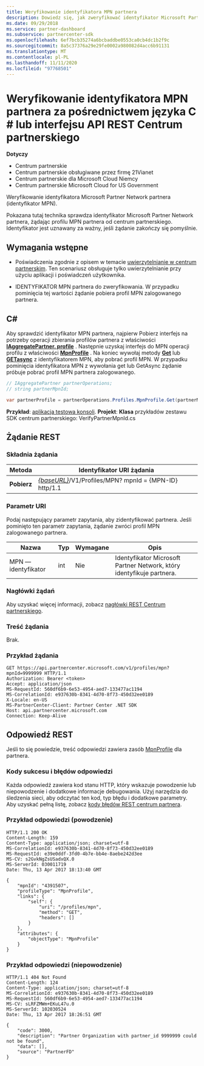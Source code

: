 ```yaml
---
title: Weryfikowanie identyfikatora MPN partnera
description: Dowiedz się, jak zweryfikować identyfikator Microsoft Partner Network partnera (identyfikator MPN), żądając profilu MPN partnera za pośrednictwem usługi C \# lub interfejsu API REST Centrum partnerskiego.
ms.date: 09/29/2018
ms.service: partner-dashboard
ms.subservice: partnercenter-sdk
ms.openlocfilehash: 6ef7bcb35274a6bcbaddbe0553ca0cb4dc1b2f9c
ms.sourcegitcommit: 8a5c37376a29e29fe0002a980082d4acc6b91131
ms.translationtype: MT
ms.contentlocale: pl-PL
ms.lasthandoff: 11/11/2020
ms.locfileid: "97768501"
---
```

# <a name="verify-a-partner-mpn-id-via-c-or-the-partner-center-rest-api"></a>Weryfikowanie identyfikatora MPN partnera za pośrednictwem języka C \# lub interfejsu API REST Centrum partnerskiego

**Dotyczy**

- Centrum partnerskie
- Centrum partnerskie obsługiwane przez firmę 21Vianet
- Centrum partnerskie dla Microsoft Cloud Niemcy
- Centrum partnerskie Microsoft Cloud for US Government

Weryfikowanie identyfikatora Microsoft Partner Network partnera (identyfikator MPN).

Pokazana tutaj technika sprawdza identyfikator Microsoft Partner Network partnera, żądając profilu MPN partnera od centrum partnerskiego. Identyfikator jest uznawany za ważny, jeśli żądanie zakończy się pomyślnie.

## <a name="prerequisites"></a>Wymagania wstępne

- Poświadczenia zgodnie z opisem w temacie [uwierzytelnianie w centrum partnerskim](partner-center-authentication.md). Ten scenariusz obsługuje tylko uwierzytelnianie przy użyciu aplikacji i poświadczeń użytkownika.

- IDENTYFIKATOR MPN partnera do zweryfikowania. W przypadku pominięcia tej wartości żądanie pobiera profil MPN zalogowanego partnera.

## <a name="c"></a>C\#

Aby sprawdzić identyfikator MPN partnera, najpierw Pobierz interfejs na potrzeby operacji zbierania profilów partnera z właściwości [**IAggregatePartner. profile**](/dotnet/api/microsoft.store.partnercenter.ipartner.profiles) . Następnie uzyskaj interfejs do MPN operacji profilu z właściwości [**MpnProfile**](/dotnet/api/microsoft.store.partnercenter.profiles.ipartnerprofilecollection.mpnprofile) . Na koniec wywołaj metody [**Get**](/dotnet/api/microsoft.store.partnercenter.profiles.impnprofile.get) lub [**GETasync**](/dotnet/api/microsoft.store.partnercenter.profiles.impnprofile.getasync) z identyfikatorem MPN, aby pobrać profil MPN. W przypadku pominięcia identyfikatora MPN z wywołania get lub GetAsync żądanie próbuje pobrać profil MPN partnera zalogowanego.

``` csharp
// IAggregatePartner partnerOperations;
// string partnerMpnId;

var partnerProfile = partnerOperations.Profiles.MpnProfile.Get(partnerMpnId);
```

**Przykład**: [aplikacja testowa konsoli](console-test-app.md). **Projekt**: **Klasa** przykładów zestawu SDK centrum partnerskiego: VerifyPartnerMpnId.cs

## <a name="rest-request"></a>Żądanie REST

### <a name="request-syntax"></a>Składnia żądania

| Metoda  | Identyfikator URI żądania                                                                         |
|---------|-------------------------------------------------------------------------------------|
| **Pobierz** | [*{baseURL}*](partner-center-rest-urls.md)/V1/Profiles/MPN? mpnId = {MPN-ID} http/1.1 |

### <a name="uri-parameter"></a>Parametr URI

Podaj następujący parametr zapytania, aby zidentyfikować partnera. Jeśli pominięto ten parametr zapytania, żądanie zwróci profil MPN zalogowanego partnera.

| Nazwa   | Typ | Wymagane | Opis                                                 |
|--------|------|----------|-------------------------------------------------------------|
| MPN — identyfikator | int  | Nie       | Identyfikator Microsoft Partner Network, który identyfikuje partnera. |

### <a name="request-headers"></a>Nagłówki żądań

Aby uzyskać więcej informacji, zobacz [nagłówki REST Centrum partnerskiego](headers.md).

### <a name="request-body"></a>Treść żądania

Brak.

### <a name="request-example"></a>Przykład żądania

```http
GET https://api.partnercenter.microsoft.com/v1/profiles/mpn?mpnId=9999999 HTTP/1.1
Authorization: Bearer <token>
Accept: application/json
MS-RequestId: 560df6b9-6e53-4954-aed7-133477ac1194
MS-CorrelationId: e937630b-8341-4d70-8f73-450d32ee0189
X-Locale: en-US
MS-PartnerCenter-Client: Partner Center .NET SDK
Host: api.partnercenter.microsoft.com
Connection: Keep-Alive
```

## <a name="rest-response"></a>Odpowiedź REST

Jeśli to się powiedzie, treść odpowiedzi zawiera zasób [MpnProfile](profile-resources.md#mpnprofile) dla partnera.

### <a name="response-success-and-error-codes"></a>Kody sukcesu i błędów odpowiedzi

Każda odpowiedź zawiera kod stanu HTTP, który wskazuje powodzenie lub niepowodzenie i dodatkowe informacje debugowania. Użyj narzędzia do śledzenia sieci, aby odczytać ten kod, typ błędu i dodatkowe parametry. Aby uzyskać pełną listę, zobacz [kody błędów REST centrum partnera](error-codes.md).

### <a name="response-example-success"></a>Przykład odpowiedzi (powodzenie)

```http
HTTP/1.1 200 OK
Content-Length: 159
Content-Type: application/json; charset=utf-8
MS-CorrelationId: e937630b-8341-4d70-8f73-450d32ee0189
MS-RequestId: e39e0ddf-3fd0-4b7e-bb4e-8aebe242d3ee
MS-CV: s2GvkNgZsUSadxQX.0
MS-ServerId: 030011719
Date: Thu, 13 Apr 2017 18:13:40 GMT

{
    "mpnId": "4391507",
    "profileType": "MpnProfile",
    "links": {
        "self": {
            "uri": "/profiles/mpn",
            "method": "GET",
            "headers": []
        }
    },
    "attributes": {
        "objectType": "MpnProfile"
    }
}
```

### <a name="response-example-failure"></a>Przykład odpowiedzi (niepowodzenie)

```http
HTTP/1.1 404 Not Found
Content-Length: 124
Content-Type: application/json; charset=utf-8
MS-CorrelationId: e937630b-8341-4d70-8f73-450d32ee0189
MS-RequestId: 560df6b9-6e53-4954-aed7-133477ac1194
MS-CV: sLRFZMWm+EKuL47u.0
MS-ServerId: 102030524
Date: Thu, 13 Apr 2017 18:26:51 GMT

{
    "code": 3000,
    "description": "Partner Organization with partner_id 9999999 could not be found",
    "data": [],
    "source": "PartnerFD"
}
```
